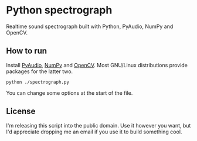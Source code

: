 Python spectrograph
===================

Realtime sound spectrograph built with Python, PyAudio, NumPy and OpenCV.

How to run
----------

Install [PyAudio](http://people.csail.mit.edu/hubert/pyaudio/), [NumPy](http://numpy.scipy.org/) and [OpenCV](http://opencv.willowgarage.com/wiki/PythonInterface). Most GNU/Linux distributions provide packages for the latter two.

    python ./spectrograph.py
    
You can change some options at the start of the file.

License
-------

I'm releasing this script into the public domain. Use it however you want, but I'd appreciate dropping me an email if you use it to build something cool.
